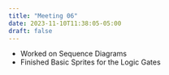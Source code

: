```yaml
---
title: "Meeting 06"
date: 2023-11-10T11:38:05-05:00
draft: false
---
```


* Worked on Sequence Diagrams
* Finished Basic Sprites for the Logic Gates